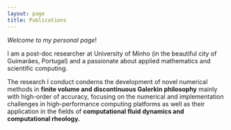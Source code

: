 ```yaml
---
layout: page
title: Publications
---
```


_Welcome to my personal page_!

I am a post-doc researcher at University of Minho (in the beautiful city of Guimarães, Portugal) and a passionate about applied mathematics and scientific computing.

The research I conduct conderns the development of novel numerical methods in **finite volume and discontinuous Galerkin philosophy** mainly with high-order of accuracy, focusing on the numerical and implementation challenges in high-performance computing platforms as well as their application in the fields of **computational fluid dynamics and computational rheology.**
